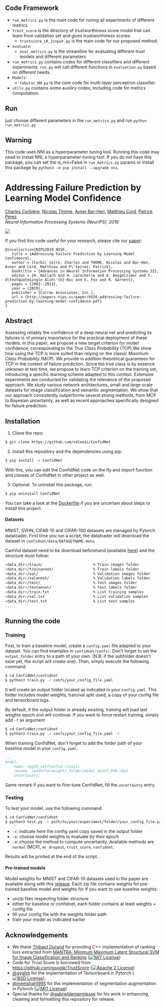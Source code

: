 ## Code Framework
- `run_metrics.py` is the main code for runing all experiments of different metrics
- `trust_score` is the directory of trustworthiness score model that can learn from validation set and gives trustworthiness scores:
    - `trustscore_LR_2input.py` is the main code for our proposed method.
- `evaluate`:
    - `eval_metrics.py` is the streamline for evaluating different trust models and different parameters
- `run_metrics.py` contains codes for different classifiers and different experiments. `run.py` will call different functions in `evaluation.py` based on different needs.
- `Models`:
    - `tabular_NN.py` is the core code for multi-layer perceptron classifier.
- `utils.py` contains some auxiliry codes, including code for metrics computation. 

## Run
just choose different parameters in the `run_metrics.py` and run `python run_metrics.py`


## Warning
This code uses NNI as a hyperparameter tuning tool.
Running this code may need to install NNI, a hyperparameter-tuning tool. 
If you do not have this package, you can set the is_nni=False in `run_metrics.py` params or install this package by `python3 -m pip install --upgrade nni`.


# Addressing Failure Prediction by Learning Model Confidence
 [Charles Corbière](https://chcorbi.github.io/),  [Nicolas Thome](http://cedric.cnam.fr/~thomen/), [Avner Bar-Hen](https://ab-h.github.io/), [Matthieu Cord](http://webia.lip6.fr/~cord/), [Patrick Pérez](https://ptrckprz.github.io/) \
*Neural Information Processing Systems (NeurIPS), 2019*

![](./teaser.png)

If you find this code useful for your research, please cite our [paper](https://papers.nips.cc/paper/8556-addressing-failure-prediction-by-learning-model-confidence):

```
@incollection{NIPS2019_8556,
   title = {Addressing Failure Prediction by Learning Model Confidence},
   author = {Corbi\`{e}re, Charles and THOME, Nicolas and Bar-Hen, Avner and Cord, Matthieu and P\'{e}rez, Patrick},
   booktitle = {Advances in Neural Information Processing Systems 32},
   editor = {H. Wallach and H. Larochelle and A. Beygelzimer and F. d\textquotesingle Alch\'{e}-Buc and E. Fox and R. Garnett},
   pages = {2902--2913},
   year = {2019},
   publisher = {Curran Associates, Inc.},
   url = {http://papers.nips.cc/paper/8556-addressing-failure-prediction-by-learning-model-confidence.pdf}
}
```

## Abstract
Assessing reliably the confidence of a deep neural net and predicting its failures is of primary importance for the practical deployment of these models. In this paper, we propose a new target criterion for model confidence, corresponding to the *True Class Probability* (TCP).We show how using the TCP is more suited than relying on the classic *Maximum Class Probability* (MCP). We provide in addition theoretical guarantees for TCP in the context of failure prediction. Since the true class is by essence unknown at test time, we propose to learn TCP criterion on the training set, introducing a specific learning scheme adapted to this context. Extensive experiments are conducted for validating the relevance of the proposed approach. We study various network architectures, small and large scale datasets for image classification and semantic segmentation. We show that our approach consistently outperforms several strong methods, from MCP to Bayesian uncertainty, as well as
recent approaches specifically designed for failure prediction.

## Installation
1. Clone the repo:
```bash
$ git clone https://github.com/valeoai/ConfidNet
```

2. Install this repository and the dependencies using pip:
```bash
$ pip install -e ConfidNet
```

With this, you can edit the ConfidNet code on the fly and import function 
and classes of ConfidNet in other project as well.

3. Optional. To uninstall this package, run:
```bash
$ pip uninstall ConfidNet
```

You can take a look at the [Dockerfile](./Dockerfile) if you are uncertain about steps to install this project.

#### Datasets

MNIST, SVHN, CIFAR-10 and CIFAR-100 datasets are managed by Pytorch dataloader. First time you run a script, the dataloader will download the dataset in ```confidnet/data/DATASETNAME-data```.

CamVid dataset need to be download beforehand (available [here](https://github.com/alexgkendall/SegNet-Tutorial/tree/master/CamVid)) and the structure must follow:
```bash
<data_dir>/train/                       % Train images folder
<data_dir>/trainannot/                  % Train labels folder
<data_dir>/val/                         % Validation images folder
<data_dir>/valannot/                    % Validation labels folder
<data_dir>/test/                        % Test images folder
<data_dir>/testannot/                   % Test labels folder
<data_dir>/train.txt                    % List training samples
<data_dir>/val.txt                      % List validation samples
<data_dir>/test.txt                     % List test samples
...
```

## Running the code

### Training
First, to train a baseline model, create a `config.yaml` file adapted to your dataset. You can find examples in `confidnet/confs/`. Don't forget to set the ``output_folder`` entry to a path of your own. (N.B: if the subfolder doesn't exist yet, the script will create one). Then, simply execute the following command: 
```bash
$ cd ConfidNet/confidnet
$ python3 train.py -c confs/your_config_file.yaml 
```
It will create an output folder located as indicated in your `config.yaml`. This folder includes model weights, train/val split used, a copy of your config file and tensorboard logs.

By default, if the output folder is already existing, training will load last weights epoch and will continue. If you want to force restart training, simply add `-f` as argument
```bash
$ cd ConfidNet/confidnet
$ python3 train.py -c confs/your_config_file.yaml -f
```
When training ConfidNet, don't forget to add the folder path of your baseline model in your `config.yaml`: 
```yaml
...
model:
    name: vgg16_selfconfid_classic
    resume: /path/to/weights_folder/model_epoch_040.ckpt
    uncertainty:
```
Same remark if you want to fine-tune ConfidNet, fill the `uncertainty` entry. 
### Testing
To test your model, use the following command:
```bash
$ cd ConfidNet/confidnet
$ python3 test.py -c path/to/your/experiment/folder/your_config_file.yaml -e NUM_EPOCHS -m METHOD
```
* `-c`: indicate here the config yaml copy saved in the output folder
* `-e`: choose model weights to evaluate by their epoch 
* `-m`: choose the method to compute uncertainty. Available methods are `normal` (MCP), `mc_dropout`, `trust_score`, `confidnet`.

Results will be printed at the end of the script.


#### Pre-trained models
Model weights for MNIST and CIFAR-10 datasets used in the paper are available along with this [release](https://github.com/valeoai/ConfidNet/releases/tag/v0.1.0). Each zip file contains weights for pre-trained baseline model and weights for   If you want to use baseline weights:
* unzip files respecting folder structure 
* either for baseline or confidnet, each folder contains at least weights + config file
* fill your config file with the weights folder path
* train your model as indicated earlier


## Acknowledgements
* We thank [Thibaut Durand](http://www.sfu.ca/~tdurand/) for providing C++ implementation of ranking loss extracted from [MANTRA: Minimum Maximum Latent Structural SVM for Image Classification and Ranking](http://www.sfu.ca/~tdurand/projects/mantra/) ([![MIT License](https://img.shields.io/badge/license-MIT-blue.svg)](https://github.com/durandtibo/mantra-python/blob/master/LICENSE))
* Code for Trust Score is borrowed from https://github.com/google/TrustScore ([![Apache 2 License](https://img.shields.io/badge/license-Apache%202-yellowgreen.svg)](https://github.com/google/TrustScore/blob/master/LICENSE))
* [@gyglim](https://gist.github.com/gyglim/1f8dfb1b5c82627ae3efcfbbadb9f514) for the implementation of Tensorboard in Pytorch ([![BSD License](https://img.shields.io/badge/license-BSD-green.svg)](https://gist.github.com/gyglim/1f8dfb1b5c82627ae3efcfbbadb9f514)).
* [@meetshah1995](https://github.com/meetshah1995/pytorch-semseg) for the implementation of segmentation augmentation in Pytorch ([![MIT License](https://img.shields.io/badge/license-MIT-blue.svg)](https://github.com/meetshah1995/pytorch-semseg/blob/master/LICENSE))
* Special thanks for [@gabrieldemarmiesse](https://github.com/gabrieldemarmiesse) for his work in enhancing, cleaning and formatting this repository for release.


